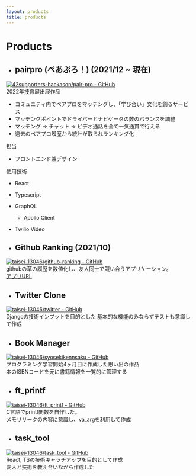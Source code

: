 ```yaml
---
layout: products
title: products
---
```


#  Products

- ## pairpro (ぺあぷろ！) (2021/12 ~ 現在)
[![42supporters-hackason/pair-pro - GitHub](https://gh-card.dev/repos/42supporters-hackason/pair-pro.svg)](https://github.com/42supporters-hackason/pair-pro)  
2022年技育展出展作品
- コミュニティ内でペアプロをマッチングし、「学び合い」文化を創るサービス
- マッチングポイントでドライバーとナビゲータの数のバランスを調整
- マッチング => チャット => ビデオ通話を全て一気通貫で行える
- 過去のペアプロ履歴から統計が取られランキング化

担当
- フロントエンド兼デザイン

使用技術
- React
- Typescript
- GraphQL
  - Apollo Client
- Twilio Video

- ## Github Ranking (2021/10)
[![taisei-13046/github-ranking - GitHub](https://gh-card.dev/repos/taisei-13046/github-ranking.svg)](https://github.com/taisei-13046/github-ranking)  
githubの草の履歴を数値化し、友人同士で競い合うアプリケーション。  
[アプリURL](https://github-rankiing.firebaseapp.com/)  

- ## Twitter Clone
[![taisei-13046/twitter - GitHub](https://gh-card.dev/repos/taisei-13046/twitter.svg)](https://github.com/taisei-13046/twitter)  
Djangoの技術インプットを目的とした
基本的な機能のみならずテストも意識して作成  

- ## Book Manager
[![taisei-13046/syosekikennsaku - GitHub](https://gh-card.dev/repos/taisei-13046/syosekikennsaku.svg)](https://github.com/taisei-13046/syosekikennsaku)  
プログラミング学習開始4ヶ月目に作成した思い出の作品  
本のISBNコードを元に書籍情報を一覧的に管理する  

- ## ft_printf
[![taisei-13046/ft_printf - GitHub](https://gh-card.dev/repos/taisei-13046/ft_printf.svg)](https://github.com/taisei-13046/ft_printf)  
C言語でprintf関数を自作した。  
メモリリークの内容に意識し、va_argを利用して作成  

- ## task_tool
[![taisei-13046/task_tool - GitHub](https://gh-card.dev/repos/taisei-13046/task_tool.svg)](https://github.com/taisei-13046/task_tool)  
React, TSの技術キャッチアップを目的として作成  
友人と技術を教え合いながら作成した  
